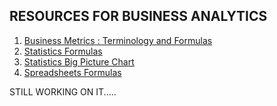 ## RESOURCES FOR BUSINESS ANALYTICS

1. [Business Metrics : Terminology and Formulas](https://github.com/OddExtension5/DataTrack-BertelsmannTechnology-Scholarship/blob/main/Resources/business-metrics-lesson-terminology-and-formulas-1.pdf)
2. [Statistics Formulas](https://github.com/OddExtension5/DataTrack-BertelsmannTechnology-Scholarship/blob/main/Resources/Statistics%20Formula%20Sheet.pdf)
3. [Statistics Big Picture Chart](https://github.com/OddExtension5/DataTrack-BertelsmannTechnology-Scholarship/blob/main/Resources/statistics_big_picture.jpeg)
4. [Spreadsheets Formulas](https://github.com/OddExtension5/DataTrack-BertelsmannTechnology-Scholarship/blob/main/Resources/excel-formulas.pdf)


STILL WORKING ON IT.....
